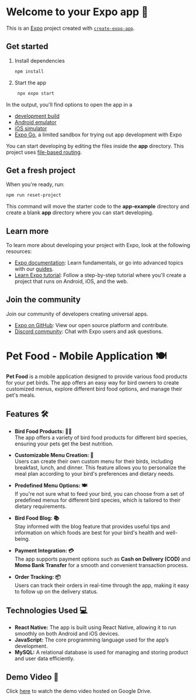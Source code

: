 # Welcome to your Expo app 👋

This is an [Expo](https://expo.dev) project created with [`create-expo-app`](https://www.npmjs.com/package/create-expo-app).

## Get started

1. Install dependencies

   ```bash
   npm install
   ```

2. Start the app

   ```bash
    npx expo start
   ```

In the output, you'll find options to open the app in a

- [development build](https://docs.expo.dev/develop/development-builds/introduction/)
- [Android emulator](https://docs.expo.dev/workflow/android-studio-emulator/)
- [iOS simulator](https://docs.expo.dev/workflow/ios-simulator/)
- [Expo Go](https://expo.dev/go), a limited sandbox for trying out app development with Expo

You can start developing by editing the files inside the **app** directory. This project uses [file-based routing](https://docs.expo.dev/router/introduction).

## Get a fresh project

When you're ready, run:

```bash
npm run reset-project
```

This command will move the starter code to the **app-example** directory and create a blank **app** directory where you can start developing.

## Learn more

To learn more about developing your project with Expo, look at the following resources:

- [Expo documentation](https://docs.expo.dev/): Learn fundamentals, or go into advanced topics with our [guides](https://docs.expo.dev/guides).
- [Learn Expo tutorial](https://docs.expo.dev/tutorial/introduction/): Follow a step-by-step tutorial where you'll create a project that runs on Android, iOS, and the web.

## Join the community

Join our community of developers creating universal apps.

- [Expo on GitHub](https://github.com/expo/expo): View our open source platform and contribute.
- [Discord community](https://chat.expo.dev): Chat with Expo users and ask questions.

# Pet Food - Mobile Application 🍽️

**Pet Food** is a mobile application designed to provide various food products for your pet birds. The app offers an easy way for bird owners to create customized menus, explore different bird food options, and manage their pet's meals.

## Features 🛠️

- **Bird Food Products: 🥕🍏**  
  The app offers a variety of bird food products for different bird species, ensuring your pets get the best nutrition.

- **Customizable Menu Creation: 📝**  
  Users can create their own custom menu for their birds, including breakfast, lunch, and dinner. This feature allows you to personalize the meal plan according to your bird's preferences and dietary needs.

- **Predefined Menu Options: 🍽️**  
  If you're not sure what to feed your bird, you can choose from a set of predefined menus for different bird species, which is tailored to their dietary requirements.

- **Bird Food Blog: 📚**  
  Stay informed with the blog feature that provides useful tips and information on which foods are best for your bird's health and well-being.

- **Payment Integration: 💳**  
  The app supports payment options such as **Cash on Delivery (COD)** and **Momo Bank Transfer** for a smooth and convenient transaction process.

- **Order Tracking: 📦**  
  Users can track their orders in real-time through the app, making it easy to follow up on the delivery status.

## Technologies Used 💻

- **React Native:** The app is built using React Native, allowing it to run smoothly on both Android and iOS devices.
- **JavaScript:** The core programming language used for the app’s development.
- **MySQL:** A relational database is used for managing and storing product and user data efficiently.

## Demo Video 🎥
Click [here](https://github.com/nguyenvu22/pet-food-mobile/assets/98044740/a40ccabe-b5aa-4ff5-9623-9305ec3b112d) to watch the demo video hosted on Google Drive.



